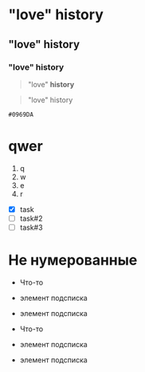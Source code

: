 # "love" history
## "love" history
### "love" history
> "love" **history**

> "love" history

`#0969DA`

# qwer
1. q
2. w
3. e
4. r

- [x] task
- [ ] task#2
- [ ] task#3 

# Не нумерованные

- Что-то

- элемент подсписка

- элемент подсписка

- Что-то

- элемент подсписка

- элемент подсписка
